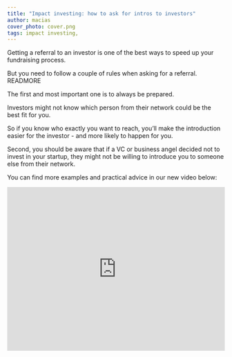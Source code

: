 ```yaml
---
title: "Impact investing: how to ask for intros to investors"
author: macias
cover_photo: cover.png
tags: impact investing,
---
```

Getting a referral to an investor is one of the best ways to speed up your fundraising process.

But you need to follow a couple of rules when asking for a referral.
READMORE

The first and most important one is to always be prepared.

Investors might not know which person from their network could be the best fit for you.

So if you know who exactly you want to reach, you’ll make the introduction easier for the investor - and more likely to happen for you.

Second, you should be aware that if a VC or business angel decided not to invest in your startup, they might not be willing to introduce you to someone else from their network.

You can find more examples and practical advice in our new video below:

<iframe width="100%" height="378" src="https://www.youtube.com/embed/Wzmwwi51XN4" frameborder="0" allow="accelerometer; autoplay; clipboard-write; encrypted-media; gyroscope; picture-in-picture" allowfullscreen></iframe>

